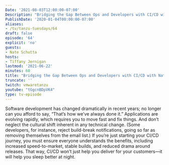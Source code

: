 ```yaml
---
Date: '2021-08-03T12:00:00-07:00'
Description: "Bridging the Gap Between Ops and Developers with CI/CD with Nate Schutta"
PublishDate: '2020-01-04T00:00:00-07:00'
aliases:
- /tv/tanzu-tuesdays/64
draft: false
episode: '64'
explicit: 'no'
guests:
- Nate Schutta
hosts:
- Tiffany Jernigan
lastmod: '2021-06-22'
minutes: 60
title: "Bridging the Gap Between Ops and Developers with CI/CD with Nate Schutta"
truncate: ''
twitch: vmwaretanzu
youtube: "tGgcnBDpVK4"
type: tv-episode
---
```


Software development has changed dramatically in recent years; no longer can you afford to say, “That’s how we’ve always done it.” Applications are evolving rapidly, which requires you to move fast and fix things. And don’t neglect the cultural shift inherent in any technical change. (Some developers, for instance, reject build-break notifications, going so far as removing themselves from the email list.) If you’re just starting your CI/CD journey, you must ensure everyone understands the benefits, including increased speed-to-market, stable builds, and reduced drama around releases. That way, CI/CD won’t just help you deliver for your customers—it will help you sleep better at night.